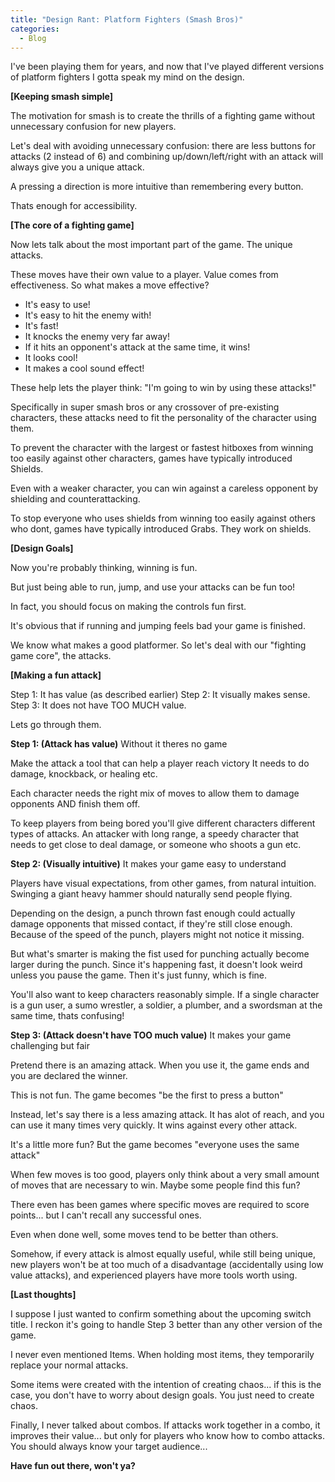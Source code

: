 ```yaml
---  
title: "Design Rant: Platform Fighters (Smash Bros)"
categories:
  - Blog
---
```


I've been playing them for years, and now that I've played different versions of platform fighters I gotta speak my mind on the design.

<b>[Keeping smash simple]</b>

The motivation for smash is to create the thrills of a fighting game without unnecessary confusion for new players.

Let's deal with avoiding unnecessary confusion: there are less buttons for attacks (2 instead of 6) and combining up/down/left/right with an attack will always give you a unique attack. 

A pressing a direction is more intuitive than remembering every button.

Thats enough for accessibility. 

<b>[The core of a fighting game]</b>

Now lets talk about the most important part of the game. The unique attacks.

These moves have their own value to a player.
Value comes from effectiveness. So what makes a move effective?

 - It's easy to use!
 - It's easy to hit the enemy with!
 - It's fast!
 - It knocks the enemy very far away!
 - If it hits an opponent's attack at the same time, it wins!
 - It looks cool!
 - It makes a cool sound effect!
    
These help lets the player think:
"I'm going to win by using these attacks!"

Specifically in super smash bros or any crossover of pre-existing characters, these attacks need to fit the personality of the character using them. 

To prevent the character with the largest or fastest hitboxes from winning too easily against other characters, games have typically introduced Shields. 

Even with a weaker character, you can win against a careless opponent by shielding and counterattacking.

To stop everyone who uses shields from winning too easily against others who dont, games have typically introduced Grabs. They work on shields.

<b>[Design Goals]</b>

Now you're probably thinking, winning is fun.

But just being able to run, jump, and use your attacks can be fun too!

In fact, you should focus on making the controls fun first.

It's obvious that if running and jumping feels bad your game is finished.

We know what makes a good platformer. So let's deal with our "fighting game core", the attacks.

<b>[Making a fun attack]</b>

Step 1: It has value (as described earlier)
Step 2: It visually makes sense.
Step 3: It does not have TOO MUCH value.

Lets go through them.

<b>Step 1: (Attack has value)</b>
Without it theres no game

Make the attack a tool that can help a player reach victory
It needs to do damage, knockback, or healing etc.

Each character needs the right mix of moves to allow them to damage opponents AND finish them off. 

To keep players from being bored you'll give different characters different types of attacks. An attacker with long range, a speedy character that needs to get close to deal damage, or someone who shoots a gun etc.

<b>Step 2: (Visually intuitive)</b> 
It makes your game easy to understand

Players have visual expectations, from other games, from natural intuition. Swinging a giant heavy hammer should naturally send people flying.

Depending on the design, a punch thrown fast enough could actually damage opponents that missed contact, if they're still close enough. Because of the speed of the punch, players might not notice it missing.

But what's smarter is making the fist used for punching actually become larger during the punch. Since it's happening fast, it doesn't look weird unless you pause the game. Then it's just funny, which is fine.

You'll also want to keep characters reasonably simple. If a single character is a gun user, a sumo wrestler, a soldier, a plumber, and a swordsman at the same time, thats confusing!

<b>Step 3: (Attack doesn't have TOO much value)</b>
It makes your game challenging but fair

Pretend there is an amazing attack. When you use it, the game ends and you are declared the winner.

This is not fun. The game becomes "be the first to press a button"

Instead, let's say there is a less amazing attack. It has alot of reach, and you can use it many times very quickly. It wins against every other attack.

It's a little more fun? But the game becomes "everyone uses the same attack"

When few moves is too good, players only think about a very small amount of moves that are necessary to win. Maybe some people find this fun?

There even has been games where specific moves are required to score points... but I can't recall any successful ones.

Even when done well, some moves tend to be better than others.

Somehow, if every attack is almost equally useful, while still being unique, new players won't be at too much of a disadvantage (accidentally using low value attacks), and experienced players have more tools worth using.



<b>[Last thoughts]</b>

I suppose I just wanted to confirm something about the upcoming switch title. I reckon it's going to handle Step 3 better than any other version of the game.

I never even mentioned Items. When holding most items, they temporarily replace your normal attacks.

Some items were created with the intention of creating chaos... if this is the case, you don't have to worry about design goals. You just need to create chaos.

Finally, I never talked about combos. If attacks work together in a combo, it improves their value... but only for players who know how to combo attacks. 
You should always know your target audience...

<b>Have fun out there, won't ya?</b>